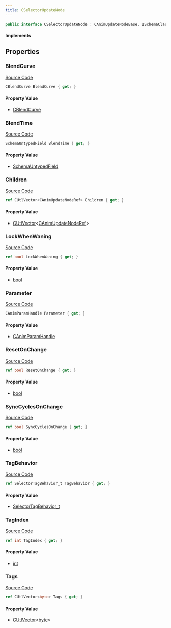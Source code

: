```yaml
---
title: CSelectorUpdateNode
---
```


```csharp
public interface CSelectorUpdateNode : CAnimUpdateNodeBase, ISchemaClass<CAnimUpdateNodeBase>, ISchemaClass<CSelectorUpdateNode>, ISchemaField, ISchemaClass, INativeHandle
```

#### Implements

## Properties

### BlendCurve

[Source Code](https://github.com/swiftly-solution/swiftlys2/blob/main/managed/src/SwiftlyS2.Generated/Schemas/Interfaces/CSelectorUpdateNode.cs#L21)

```csharp
CBlendCurve BlendCurve { get; }
```

#### Property Value

- [CBlendCurve](/docs/api/shared/schemadefinitions/cblendcurve)

### BlendTime

[Source Code](https://github.com/swiftly-solution/swiftlys2/blob/main/managed/src/SwiftlyS2.Generated/Schemas/Interfaces/CSelectorUpdateNode.cs#L24)

```csharp
SchemaUntypedField BlendTime { get; }
```

#### Property Value

- [SchemaUntypedField](/docs/api/shared/schemas/schemauntypedfield)

### Children

[Source Code](https://github.com/swiftly-solution/swiftlys2/blob/main/managed/src/SwiftlyS2.Generated/Schemas/Interfaces/CSelectorUpdateNode.cs#L17)

```csharp
ref CUtlVector<CAnimUpdateNodeRef> Children { get; }
```

#### Property Value

- [CUtlVector](/docs/api/-1)<[CAnimUpdateNodeRef](/docs/api/shared/schemadefinitions/canimupdatenoderef)>

### LockWhenWaning

[Source Code](https://github.com/swiftly-solution/swiftlys2/blob/main/managed/src/SwiftlyS2.Generated/Schemas/Interfaces/CSelectorUpdateNode.cs#L34)

```csharp
ref bool LockWhenWaning { get; }
```

#### Property Value

- [bool](https://learn.microsoft.com/dotnet/api/system.boolean)

### Parameter

[Source Code](https://github.com/swiftly-solution/swiftlys2/blob/main/managed/src/SwiftlyS2.Generated/Schemas/Interfaces/CSelectorUpdateNode.cs#L26)

```csharp
CAnimParamHandle Parameter { get; }
```

#### Property Value

- [CAnimParamHandle](/docs/api/shared/schemadefinitions/canimparamhandle)

### ResetOnChange

[Source Code](https://github.com/swiftly-solution/swiftlys2/blob/main/managed/src/SwiftlyS2.Generated/Schemas/Interfaces/CSelectorUpdateNode.cs#L32)

```csharp
ref bool ResetOnChange { get; }
```

#### Property Value

- [bool](https://learn.microsoft.com/dotnet/api/system.boolean)

### SyncCyclesOnChange

[Source Code](https://github.com/swiftly-solution/swiftlys2/blob/main/managed/src/SwiftlyS2.Generated/Schemas/Interfaces/CSelectorUpdateNode.cs#L36)

```csharp
ref bool SyncCyclesOnChange { get; }
```

#### Property Value

- [bool](https://learn.microsoft.com/dotnet/api/system.boolean)

### TagBehavior

[Source Code](https://github.com/swiftly-solution/swiftlys2/blob/main/managed/src/SwiftlyS2.Generated/Schemas/Interfaces/CSelectorUpdateNode.cs#L30)

```csharp
ref SelectorTagBehavior_t TagBehavior { get; }
```

#### Property Value

- [SelectorTagBehavior_t](/docs/api/shared/schemadefinitions/selectortagbehavior_t)

### TagIndex

[Source Code](https://github.com/swiftly-solution/swiftlys2/blob/main/managed/src/SwiftlyS2.Generated/Schemas/Interfaces/CSelectorUpdateNode.cs#L28)

```csharp
ref int TagIndex { get; }
```

#### Property Value

- [int](https://learn.microsoft.com/dotnet/api/system.int32)

### Tags

[Source Code](https://github.com/swiftly-solution/swiftlys2/blob/main/managed/src/SwiftlyS2.Generated/Schemas/Interfaces/CSelectorUpdateNode.cs#L19)

```csharp
ref CUtlVector<byte> Tags { get; }
```

#### Property Value

- [CUtlVector](/docs/api/-1)<[byte](https://learn.microsoft.com/dotnet/api/system.byte)>

